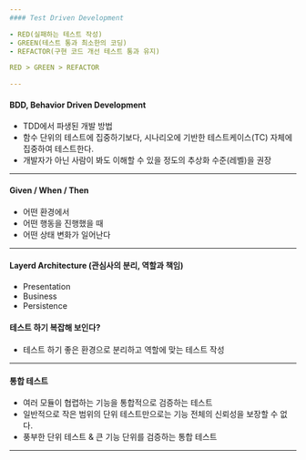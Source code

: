 ```yaml
--- 
#### Test Driven Development

- RED(실패하는 테스트 작성)
- GREEN(테스트 통과 최소한의 코딩)
- REFACTOR(구현 코드 개선 테스트 통과 유지)

RED > GREEN > REFACTOR

---
```


#### BDD, Behavior Driven Development
- TDD에서 파생된 개발 방법
- 함수 단위의 테스트에 집중하기보다,
  시나리오에 기반한 테스트케이스(TC) 자체에 집중하여 테스트한다.
- 개발자가 아닌 사람이 봐도 이해할 수 있을 정도의 
  추상화 수준(레벨)을 권장

---

#### Given / When / Then
- 어떤 환경에서
- 어떤 행동을 진행했을 때
- 어떤 상태 변화가 일어난다

--- 

#### Layerd Architecture (관심사의 분리, 역할과 책임)
- Presentation
- Business
- Persistence

#### 테스트 하기 복잡해 보인다?
- 테스트 하기 좋은 환경으로 분리하고 역할에 맞는 테스트 작성

--- 

#### 통합 테스트
- 여러 모듈이 협렵하는 기능을 통합적으로 검증하는 테스트
- 일반적으로 작은 범위의 단위 테스트만으로는 
  기능 전체의 신뢰성을 보장할 수 없다.
- 풍부한 단위 테스트 & 큰 기능 단위를 검증하는 통합 테스트

--- 